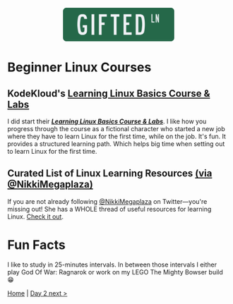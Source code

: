 <p align="center">
 <img src="../../img/GLN_Logo.png?raw=true" alt="GIFTED LANE Logo" width="50%" height="50%" />
</p>

# Beginner Linux Courses

## KodeKloud's [Learning Linux Basics Course & Labs](https://kodekloud.com/courses/the-linux-basics-course/)
I did start their [**_Learning Linux Basics Course & Labs_**](https://kodekloud.com/courses/the-linux-basics-course/). I like how you progress through the course as a fictional character who started a new job where they have to learn Linux for the first time, while on the job. It's fun. It provides a structured learning path. Which helps big time when setting out to learn Linux for the first time.

## Curated List of Linux Learning Resources [(via @NikkiMegaplaza)](https://twitter.com/NikkiMegaplaza/status/1152746879031152640?s=20&t=2kbe_ypsRJF2FNOHgjTvyw)
If you are not already following [@NikkiMegaplaza](https://twitter.com/NikkiMegaplaza) on Twitter—you're missing out! She has a WHOLE thread of useful resources for learning Linux. [Check it out](https://twitter.com/NikkiMegaplaza/status/1152746879031152640?s=20&t=2kbe_ypsRJF2FNOHgjTvyw).

# Fun Facts
I like to study in 25-minutes intervals. In between those intervals I either play God Of War: Ragnarok or work on my LEGO The Mighty Bowser build 😁

[Home](../../..)  |  [Day 2 next >](day02.md)

